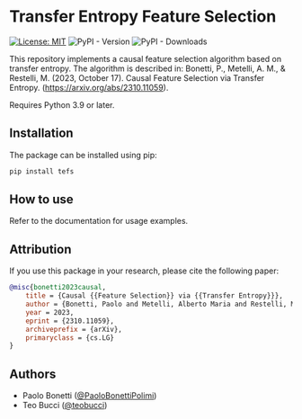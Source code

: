 # Transfer Entropy Feature Selection

[![License: MIT](https://img.shields.io/badge/license-MIT-green)](LICENSE)
![PyPI - Version](https://img.shields.io/pypi/v/tefs)
![PyPI - Downloads](https://img.shields.io/pypi/dm/tefs)

This repository implements a causal feature selection algorithm based on transfer entropy. The algorithm is described in: Bonetti, P., Metelli, A. M., & Restelli, M. (2023, October 17). Causal Feature Selection via Transfer Entropy. (https://arxiv.org/abs/2310.11059).

Requires Python 3.9 or later.

## Installation

The package can be installed using pip:

```bash
pip install tefs
```

## How to use

Refer to the documentation for usage examples.

## Attribution

If you use this package in your research, please cite the following paper:

```bibtex
@misc{bonetti2023causal,
    title = {Causal {{Feature Selection}} via {{Transfer Entropy}}},
    author = {Bonetti, Paolo and Metelli, Alberto Maria and Restelli, Marcello},
    year = 2023,
    eprint = {2310.11059},
    archiveprefix = {arXiv},
    primaryclass = {cs.LG}
}
```

## Authors

- Paolo Bonetti ([@PaoloBonettiPolimi](https://github.com/PaoloBonettiPolimi))
- Teo Bucci ([@teobucci](https://github.com/teobucci))
